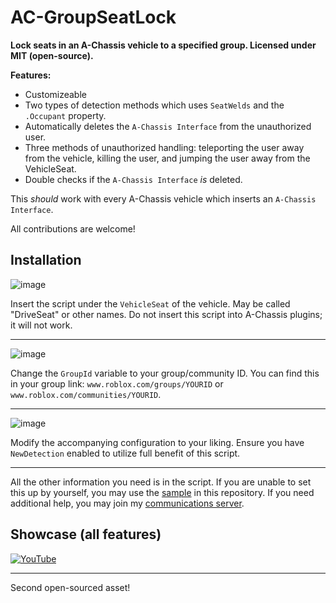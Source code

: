 # AC-GroupSeatLock
**Lock seats in an A-Chassis vehicle to a specified group. Licensed under MIT (open-source).**

**Features:**
* Customizeable
* Two types of detection methods which uses `SeatWelds` and the `.Occupant` property.
* Automatically deletes the `A-Chassis Interface` from the unauthorized user.
* Three methods of unauthorized handling: teleporting the user away from the vehicle, killing the user, and jumping the user away from the VehicleSeat.
* Double checks if the `A-Chassis Interface` *is* deleted.


This *should* work with every A-Chassis vehicle which inserts an `A-Chassis Interface`.

All contributions are welcome!

## Installation

![image](https://github.com/user-attachments/assets/1f503dd9-a6d1-4a1e-acc5-690a55e347d1)

Insert the script under the `VehicleSeat` of the vehicle. May be called "DriveSeat" or other names. 
Do not insert this script into A-Chassis plugins; it will not work.

---

![image](https://github.com/user-attachments/assets/d0432b6f-fd53-495d-9d09-f5010849e331)

Change the `GroupId` variable to your group/community ID. 
You can find this in your group link: `www.roblox.com/groups/YOURID` or `www.roblox.com/communities/YOURID`.

---

![image](https://github.com/user-attachments/assets/06e31cd4-1dad-438a-af61-60535bb11764)

Modify the accompanying configuration to your liking. Ensure you have `NewDetection` enabled to utilize full benefit of this script.

---


All the other information you need is in the script. If you are unable to set this up by yourself, you may use the [sample](https://github.com/illinois-roadbuff/AC-GroupSeatLock/tree/6d9e40ff4f6e941e58ce9bd47e7267aee1873b0d/samples) in this repository. If you need additional help, you may join my [communications server](illinois-roadbuff.github.io/to/dis-primary).

## Showcase (all features)
[![YouTube](http://i.ytimg.com/vi/003UnVzvEI4/hqdefault.jpg)](https://www.youtube.com/watch?v=003UnVzvEI4)

---

Second open-sourced asset!
